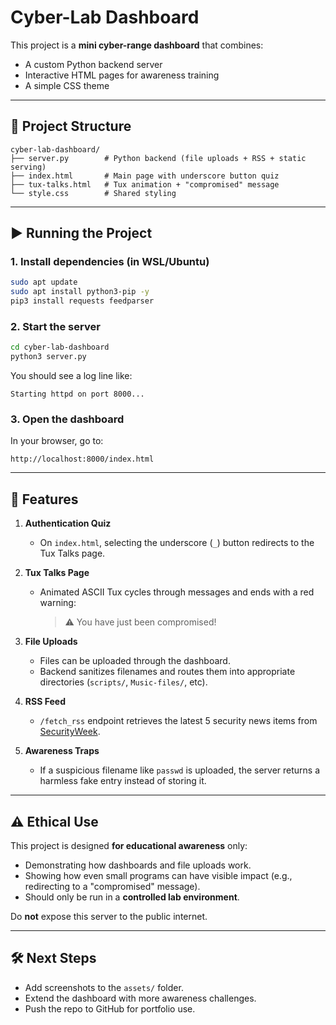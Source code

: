 # Cyber-Lab Dashboard

This project is a **mini cyber-range dashboard** that combines:
- A custom Python backend server
- Interactive HTML pages for awareness training
- A simple CSS theme

---

## 📂 Project Structure

```
cyber-lab-dashboard/
├── server.py        # Python backend (file uploads + RSS + static serving)
├── index.html       # Main page with underscore button quiz
├── tux-talks.html   # Tux animation + "compromised" message
└── style.css        # Shared styling
```

---

## ▶️ Running the Project

### 1. Install dependencies (in WSL/Ubuntu)
```bash
sudo apt update
sudo apt install python3-pip -y
pip3 install requests feedparser
```

### 2. Start the server
```bash
cd cyber-lab-dashboard
python3 server.py
```

You should see a log line like:
```
Starting httpd on port 8000...
```

### 3. Open the dashboard
In your browser, go to:
```
http://localhost:8000/index.html
```

---

## 🔹 Features

1. **Authentication Quiz**
   - On `index.html`, selecting the underscore (`_`) button redirects to the Tux Talks page.

2. **Tux Talks Page**
   - Animated ASCII Tux cycles through messages and ends with a red warning:  
     > ⚠️ You have just been compromised!

3. **File Uploads**
   - Files can be uploaded through the dashboard.
   - Backend sanitizes filenames and routes them into appropriate directories (`scripts/`, `Music-files/`, etc).

4. **RSS Feed**
   - `/fetch_rss` endpoint retrieves the latest 5 security news items from [SecurityWeek](https://www.securityweek.com).

5. **Awareness Traps**
   - If a suspicious filename like `passwd` is uploaded, the server returns a harmless fake entry instead of storing it.

---

## ⚠️ Ethical Use

This project is designed **for educational awareness** only:
- Demonstrating how dashboards and file uploads work.
- Showing how even small programs can have visible impact (e.g., redirecting to a "compromised" message).
- Should only be run in a **controlled lab environment**.

Do **not** expose this server to the public internet.

---

## 🛠 Next Steps

- Add screenshots to the `assets/` folder.
- Extend the dashboard with more awareness challenges.
- Push the repo to GitHub for portfolio use.
